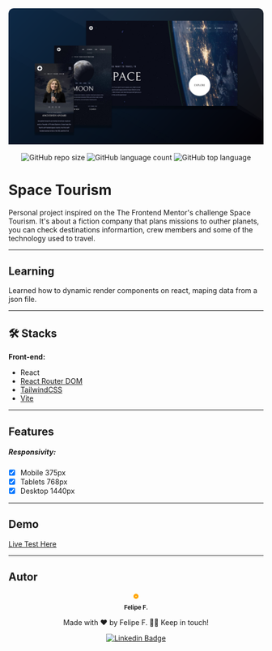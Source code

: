 <div align="center">

 <!-- :uk: [English version](/Readme/README-en.md) / [Pt-BR version](../README.md) -->

 <img src="https://raw.githubusercontent.com/felpfsf/mission-space-explorers/master/design/banner.png" style="border-top-left-radius: 10px; border-top-right-radius: 10px">
 

  ![GitHub repo size](https://img.shields.io/github/repo-size/felpfsf/mission-space-explorers) ![GitHub language count](https://img.shields.io/github/languages/count/felpfsf/mission-space-explorers) ![GitHub top language](https://img.shields.io/github/languages/top/felpfsf/mission-space-explorers)

</div>

# Space Tourism

Personal project inspired on the The Frontend Mentor's challenge Space Tourism. It's about a fiction company that plans missions to outher planets, you can check destinations informartion, crew members and some of the technology used to travel.

---

## Learning

Learned how to dynamic render components on react, maping data from a json file.

---

## 🛠 Stacks

**Front-end:**

- React
- [React Router DOM](https://www.npmjs.com/package/react-router-dom)
- [TailwindCSS](https://tailwindcss.com/docs/guides/create-react-app)
- [Vite](https://vitejs.dev/)
  
---

## Features

##### Responsivity:
- [x] Mobile 375px
- [x] Tablets 768px
- [x] Desktop 1440px

---

## Demo

[Live Test Here](http://mission-space-explorers.vercel.app/)

---

## Autor

<div align='center'>

 <img style="border:4px solid orange; border-radius: 100%; padding:1px;" src="https://github.com/felpfsf.png" width="100px;" alt=""/>
 <br />
 <sub><b>Felipe F.</b></sub>

Made with ❤️ by Felipe F. 👋🏽 Keep in touch!

[![Linkedin Badge](https://img.shields.io/badge/-Felipe-blue?style=flat-square&logo=Linkedin&logoColor=white&link=https://www.linkedin.com/in/felipefsf/)](https://www.linkedin.com/in/felipefsf/)

</div>